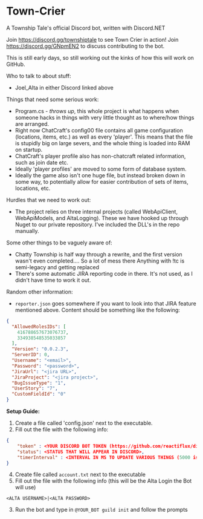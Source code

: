 # Town-Crier
A Township Tale's official Discord bot, written with Discord.NET

Join https://discord.gg/townshiptale to see Town Crier in action!
Join https://discord.gg/GNpmEN2 to discuss contributing to the bot.

This is still early days, so still working out the kinks of how this will work on GitHub.

Who to talk to about stuff:
- Joel_Alta in either Discord linked above

Things that need some serious work:
- 	Program.cs - *throws up*, this whole project is what happens when someone hacks in things with very little thought as to where/how things are arranged.
- 	Right now ChatCraft's config00 file contains all game configuration (locations, items, etc.) as well as every 'player'. This means that the file is stupidly big on large severs, and the whole thing is loaded into RAM on startup.
- 	ChatCraft's player profile also has non-chatcraft related information, such as join date etc.
- 	Ideally 'player profiles' are moved to some form of database system.
- 	Ideally the game also isn't one huge file, but instead broken down in some way, to potentially allow for easier contribution of sets of items, locations, etc.

Hurdles that we need to work out:
-	The project relies on three internal projects (called WebApiClient, WebApiModels, and AltaLogging).
	These we have hooked up through Nuget to our private repository. I've included the DLL's in the repo manually.
	
Some other things to be vaguely aware of:
-	Chatty Township is half way through a rewrite, and the first version wasn't even completed.... So a lot of mess there
	Anything with !tc is semi-legacy and getting replaced
-	There's some automatic JIRA reporting code in there. It's not used, as I didn't have time to work it out.
		
Random other information:
-	`reporter.json` goes somewhere if you want to look into that JIRA feature mentioned above.
	Content should be something like the following:

```json
{ 
  "AllowedRolesIDs": [ 
    416788657673076737, 
    334938548535033857 
  ], 
  "Version": "0.0.2.3", 
  "ServerID": 0, 
  "Username": "<email>", 
  "Password": "<password>", 
  "JiraUrl": "<jira URL>", 
  "JiraProject": "<jira project>", 
  "BugIssueType": "1", 
  "UserStory": "7", 
  "CustomFieldId": "0" 
}
```


**Setup Guide:**
1. Create a file called 'config.json' next to the executable. 
2. Fill out the file with the following info:
```json
{
	"token" : <YOUR DISCORD BOT TOKEN (https://github.com/reactiflux/discord-irc/wiki/Creating-a-discord-bot-&-getting-a-token)>,
	"status": <STATUS THAT WILL APPEAR IN DISCORD>,
	"timerInterval" : <INTERVAL IN MS TO UPDATE VARIOUS THINGS (5000 is a good default)> 
}
```
4. Create file called `account.txt` next to the executable
5. Fill out the file with the following info (this will be the Alta Login the Bot will use)
```
<ALTA USERNAME>|<ALTA PASSWORD>
```
3. Run the bot and type in `@YOUR_BOT guild init` and follow the prompts